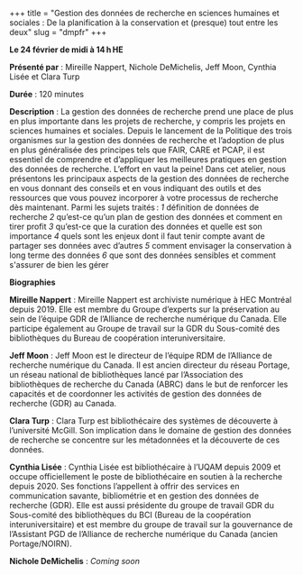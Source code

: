 +++
title = "Gestion des données de recherche en sciences humaines et sociales : De la planification à la conservation et (presque) tout entre les deux"
slug = "dmpfr"
+++

**Le 24 février de midi à 14 h HE**

**Présenté par** : Mireille Nappert, Nichole DeMichelis, Jeff Moon, Cynthia Lisée et Clara Turp 

**Durée** : 120 minutes

**Description** : La gestion des données de recherche prend une place de plus en plus importante dans les projets de recherche, y compris les projets en sciences humaines et sociales. Depuis le lancement de la Politique des trois organismes sur la gestion des données de recherche et l’adoption de plus en plus généralisée des principes tels que FAIR, CARE et PCAP, il est essentiel de comprendre et d’appliquer les meilleures pratiques en gestion des données de recherche. L’effort en vaut la peine! Dans cet atelier, nous présentons les principaux aspects de la gestion des données de recherche en vous donnant des conseils et en vous indiquant des outils et des ressources que vous pouvez incorporer à votre processus de recherche dès maintenant. Parmi les sujets traités :
*1* définition de données de recherche
*2* qu’est-ce qu’un plan de gestion des données et comment en tirer profit
*3* qu’est-ce que la curation des données et quelle est son importance
*4* quels sont les enjeux dont il faut tenir compte avant de partager ses données avec d’autres
*5* comment envisager la conservation à long terme des données
*6* que sont des données sensibles et comment s'assurer de bien les gérer

**Biographies** 

**Mireille Nappert** : Mireille Nappert est archiviste numérique à HEC Montréal depuis 2019. Elle est membre du Groupe d’experts sur la préservation au sein de l’équipe GDR de l’Alliance de recherche numérique du Canada. Elle participe également au Groupe de travail sur la GDR du Sous-comité des bibliothèques du Bureau de coopération interuniversitaire.

**Jeff Moon** : Jeff Moon est le directeur de l’équipe RDM de l’Alliance de recherche numérique du Canada. Il est ancien directeur du réseau Portage, un réseau national de bibliothèques lancé par l’Association des bibliothèques de recherche du Canada (ABRC) dans le but de renforcer les capacités et de coordonner les activités de gestion des données de recherche (GDR) au Canada.

**Clara Turp** : Clara Turp est bibliothécaire des systèmes de découverte à l’université McGill. Son implication dans le domaine de gestion des données de recherche se concentre sur les métadonnées et la découverte de ces données. 

**Cynthia Lisée** : Cynthia Lisée est bibliothécaire à l’UQAM depuis 2009 et occupe officiellement le poste de bibliothécaire en soutien à la recherche depuis 2020. Ses fonctions l’appellent à offrir des services en communication savante, bibliométrie et en gestion des données de recherche (GDR). Elle est aussi présidente du groupe de travail GDR du Sous-comité des bibliothèques du BCI (Bureau de la coopération interuniversitaire) et est membre du groupe de travail sur la gouvernance de l’Assistant PGD de l’Alliance de recherche numérique du Canada (ancien Portage/NOIRN).

**Nichole DeMichelis** : *Coming soon*


